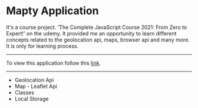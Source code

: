# Mapty Application

It's a course project. 'The Complete JavaScript Course 2021: From Zero to Expert!' on the udemy. It provided me an opportunity to learn different concepts related to the geolocation api, maps, browser api and many more. It is only for learning process.

<hr>
To view this application follow this <a href="https://practice-mapty-app.netlify.app/">link</a>.

<hr>

- Geolocation Api
- Map - Leaflet Api
- Classes
- Local Storage
